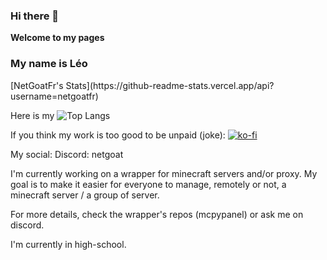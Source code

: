 ### Hi there 👋
**Welcome to my pages**
<h3>My name is Léo</h3>
[NetGoatFr's Stats](https://github-readme-stats.vercel.app/api?username=netgoatfr)

Here is my ![Top Langs](https://github-readme-stats-git-masterrstaa-rickstaa.vercel.app/api/top-langs/?username=netgoatfr)

If you think my work is too good to be unpaid (joke): [![ko-fi](https://ko-fi.com/img/githubbutton_sm.svg)](https://ko-fi.com/W7W8P7KVU)

My social:
Discord: netgoat

I'm currently working on a wrapper for minecraft servers and/or proxy.
My goal is to make it easier for everyone to manage, remotely or not, a minecraft server / a group of server.

For more details, check the wrapper's repos (mcpypanel) or ask me on discord.


I'm currently in high-school. 


<!--

- 🔭 I’m currently working on ...
- 🌱 I’m currently learning ...
- 👯 I’m looking to collaborate on ...
- 🤔 I’m looking for help with ...
- 💬 Ask me about ...
- 📫 How to reach me: ...
- 😄 Pronouns: ...
- ⚡ Fun fact: ...
-->

